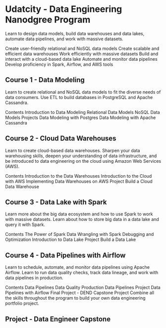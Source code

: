 # Udatcity - Data Engineering Nanodgree Program
Learn to design data models, build data warehouses and data lakes, automate data pipelines, and work with massive datasets.

Create user-friendly relational and NoSQL data models
Create scalable and efficient data warehouses
Work efficiently with massive datasets
Build and interact with a cloud-based data lake
Automate and monitor data pipelines
Develop proficiency in Spark, Airflow, and AWS tools

## Course 1 - Data Modeling
Learn to create relational and NoSQL data models to fit the diverse needs of data consumers. Use ETL to build databases in PostgreSQL and Apache Cassandra.

Contents
Introduction to Data Modeling
Relational Data Models
NoSQL Data Models
Projects
Data Modeling with Postgres
Data Modeling with Apache Cassandra

## Course 2 - Cloud Data Warehouses
Learn to create cloud-based data warehouses. Sharpen your data warehousing skills, deepen your understanding of data infrastructure, and be introduced to data engineering on the cloud using Amazon Web Services (AWS).

Contents
Introduction to the Data Warehouses
Introduction to the Cloud with AWS
Implementing Data Warehouses on AWS
Project
Build a Cloud Data Warehouse

## Course 3 - Data Lake with Spark
Learn more about the big data ecosystem and how to use Spark to work with massive datasets. Learn about how to store big data in a data lake and query it with Spark.

Contents
The Power of Spark
Data Wrangling with Spark
Debugging and Optimization
Introduction to Data Lake
Project
Build a Data Lake

## Course 4 - Data Pipelines with Airflow
Learn to schedule, automate, and monitor data pipelines using Apache Airflow. Learn to run data quality checks, track data lineage, and work with data pipelines in production.

Contents
Data Pipelines
Data Quality
Production Data Pipelines
Project
Data Pipelines with Airflow
Final Project - DEND Capstone Project
Combine all the skills throughout the program to build your own data engineering portfolio project.

## Project - Data Engineer Capstone

